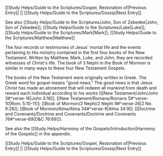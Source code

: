 [[Study Helps/Guide to the Scriptures/Gospel, Restoration of|Previous Entry]]  ||  [[Study Helps/Guide to the Scriptures/Gossip|Next Entry]]

 See also [[Study Helps/Guide to the Scriptures/John, Son of Zebedee|John, Son of Zebedee]]; [[Study Helps/Guide to the Scriptures/Luke|Luke]]; [[Study Helps/Guide to the Scriptures/Mark|Mark]]; [[Study Helps/Guide to the Scriptures/Matthew|Matthew]]

 The four records or testimonies of Jesus' mortal life and the events pertaining to His ministry contained in the first four books of the New Testament. Written by Matthew, Mark, Luke, and John, they are recorded witnesses of Christ's life. The book of 3 Nephi in the Book of Mormon is similar in many ways to these four New Testament Gospels.

 The books of the New Testament were originally written in Greek. The Greek word for gospel means "good news." The good news is that Jesus Christ has made an atonement that will redeem all mankind from death and reward each individual according to his works ([[New Testament/John/John 3#^verse-16|John 3:16]]; [[New Testament/Romans/Romans 5#^verse-10|Rom. 5:10-11]]; [[Book of Mormon/2 Nephi/2 Nephi 9#^verse-26|2 Ne. 9:26]]; [[Book of Mormon/Alma/Alma 34#^verse-9|Alma 34:9]]; [[Doctrine and Covenants/Doctrine and Covenants/Doctrine and Covenants 76#^verse-69|D&C 76:69]]).

 See also the [[Study Helps/Harmony of the Gospels/Introduction|Harmony of the Gospels]] in the appendix.

[[Study Helps/Guide to the Scriptures/Gospel, Restoration of|Previous Entry]]  ||  [[Study Helps/Guide to the Scriptures/Gossip|Next Entry]]